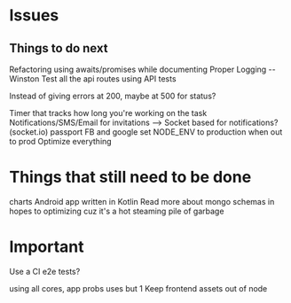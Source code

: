 # Issues



## Things to do next
Refactoring using awaits/promises while documenting
Proper Logging -- Winston 
Test all the api routes using API tests

Instead of giving errors at 200, maybe at 500 for status?


Timer that tracks how long you're working on the task 
Notifications/SMS/Email for invitations --> Socket based for notifications? (socket.io)
passport FB and google
set NODE_ENV to production when out to prod
Optimize everything


# Things that still need to be done
charts
Android app written in Kotlin
Read more about mongo schemas in hopes to optimizing cuz it's a hot steaming pile of garbage

# Important 
Use a CI
e2e tests? 

using all cores, app probs uses but 1
Keep frontend assets out of node







